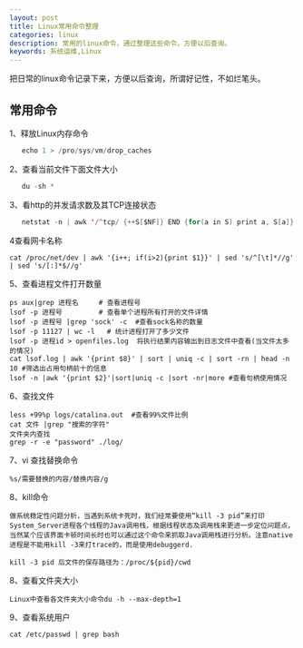 ```yaml
---
layout: post
title: Linux常用命令整理 
categories: linux
description: 常用的linux命令，通过整理这些命令，方便以后查询。
keywords: 系统运维,Linux
---
```

把日常的linux命令记录下来，方便以后查询，所谓好记性，不如烂笔头。

## 常用命令

1、释放Linux内存命令

```java
   echo 1 > /pro/sys/vm/drop_caches
```
2、查看当前文件下面文件大小

```java
   du -sh *
```
3、看http的并发请求数及其TCP连接状态

```java
   netstat -n | awk '/^tcp/ {++S[$NF]} END {for(a in S) print a, S[a]}'
```

4查看网卡名称

```shell
cat /proc/net/dev | awk '{i++; if(i>2){print $1}}' | sed 's/^[\t]*//g' | sed 's/[:]*$//g'
```

5、查看进程文件打开数量

```
ps aux|grep 进程名     # 查看进程号
lsof -p 进程号         # 查看单个进程所有打开的文件详情
lsof -p 进程号 |grep 'sock' -c  #查看sock名称的数量
lsof -p 11127 | wc -l   # 统计进程打开了多少文件
lsof -p 进程id > openfiles.log  将执行结果内容输出到日志文件中查看(当文件太多的情况)
cat lsof.log | awk '{print $8}' | sort | uniq -c | sort -rn | head -n 10 #筛选出占用句柄前十的信息
lsof -n |awk '{print $2}'|sort|uniq -c |sort -nr|more #查看句柄使用情况
```

6、查找文件

```
less +99%p logs/catalina.out  #查看99%文件比例
cat 文件 |grep "搜索的字符"
文件夹内查找
grep -r -e "password" ./log/
```

7、vi 查找替换命令

```shell
%s/需要替换的内容/替换内容/g
```

8、kill命令

```
做系统稳定性问题分析，当遇到系统卡死时，我们经常要使用“kill -3 pid”来打印System_Server进程各个线程的Java调用栈，根据线程状态及调用栈来更进一步定位问题点，当然某个应该界面卡顿时间长时也可以通过这个命令来抓取Java调用栈进行分析。注意native进程是不能用kill -3来打trace的，而是使用debuggerd.

kill -3 pid 后文件的保存路径为：/proc/${pid}/cwd
```

8、查看文件夹大小

```
Linux中查看各文件夹大小命令du -h --max-depth=1
```

9、查看系统用户

```
cat /etc/passwd | grep bash
```

